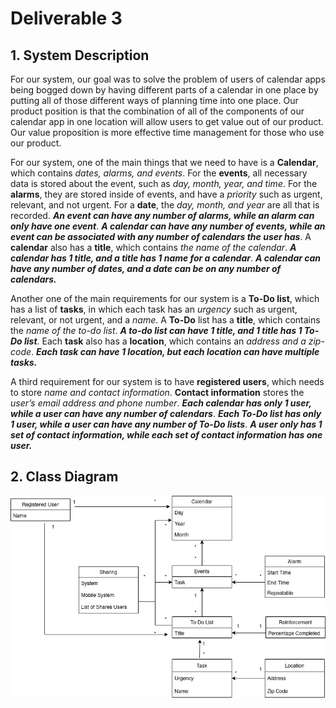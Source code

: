 # Deliverable 3

## 1. System Description

For our system, our goal was to solve the problem of users of calendar apps being bogged down by having different parts of a calendar in one place by putting all of those different ways of planning time into one place. 
Our product position is that the combination of all of the components of our calendar app in one location will allow users to get value out of our product. 
Our value proposition is more effective time management for those who use our product.

For our system, one of the main things that we need to have is a **Calendar**, which contains *dates, alarms, and events*. 
For the **events**, all necessary data is stored about the event, such as *day, month, year, and time*. 
For the **alarms**, they are stored inside of events, and have a *priority* such as urgent, relevant, and not urgent. 
For a **date**, the *day, month, and year* are all that is recorded. ***An event can have any number of alarms, while an alarm can only have one event***. 
***A calendar can have any number of events, while an event can be associated with any number of calendars the user has***. 
A **calendar** also has a **title**, which contains *the name of the calendar*. 
***A calendar has 1 title, and a title has 1 name for a calendar***. 
***A calendar can have any number of dates, and a date can be on any number of calendars.***

Another one of the main requirements for our system is a **To-Do list**, which has a list of **tasks**, in which each task has an *urgency* such as urgent, relevant, or not urgent, and a *name*.
A **To-Do** list has a **title**, which contains the *name of the to-do list*. ***A to-do list can have 1 title, and 1 title has 1 To-Do list***. 
Each **task** also has a **location**, which contains an *address and a zip-code*. ***Each task can have 1 location, but each location can have multiple tasks.***

A third requirement for our system is to have **registered users**, which needs to store *name and contact information*. 
**Contact information** stores the *user’s email address and phone number*. ***Each calendar has only 1 user, while a user can have any number of calendars***.
***Each To-Do list has only 1 user, while a user can have any number of To-Do lists***. 
***A user only has 1 set of contact information, while each set of contact information has one user.***

## 2. Class Diagram

![Class Diagram](https://raw.githubusercontent.com/Carhn/PlanItOut/Dev/Deliverables/Deliverable_Images/D3_diagram.drawio.png "Class Diagram")
